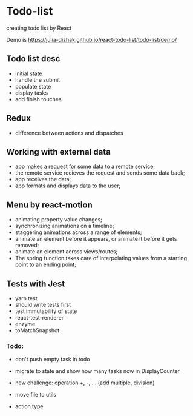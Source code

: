 # Todo-list
creating todo list by React

Demo is https://julia-dizhak.github.io/react-todo-list/todo-list/demo/

## Todo list desc
* initial state
* handle the submit
* populate state
* display tasks
* add finish touches

## Redux
* difference between actions and dispatches

## Working with external data
* app makes a request for some data to a remote service;
* the remote service recieves the request and sends some data back;
* app receives the data;
* app formats and displays data to the user;

## Menu by react-motion
* animating property value changes;
* synchronizing animations on a timeline;
* staggering animations across a range of elements;
* animate an element before it appears, or animate it before it gets removed;
* animate an element across views/routes;
* The spring function takes care of interpolating values from a starting point to an ending point;

## Tests with Jest
* yarn test
* should write tests first
* test immutability of state
* react-test-renderer
* enzyme
* toMatchSnapshot


### Todo:
* don't push empty task in todo
* migrate to state and show how many tasks now in DisplayCounter

* new challenge: operation +, -, ... (add multiple, division)
* move file to utils
* action.type